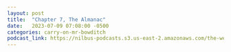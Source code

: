 ```yaml
---
layout: post
title:  "Chapter 7, The Almanac"
date:   2023-07-09 07:08:00 -0500
categories: carry-on-mr-bowditch
podcast_link: https://nilbus-podcasts.s3.us-east-2.amazonaws.com/the-well-trained-mind/Carry%20On,%20Mr.%20Bowditch/Chapter%207,%20The%20Almanac.mp3
---
```


